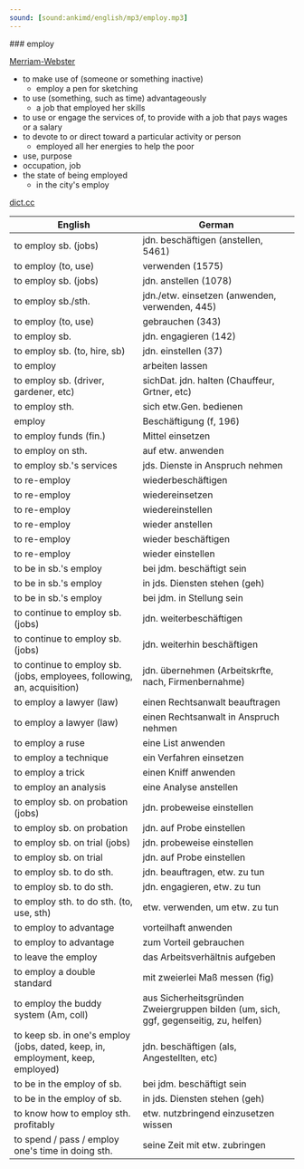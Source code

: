 ```yaml
---
sound: [sound:ankimd/english/mp3/employ.mp3]
---
```


\### employ

[Merriam-Webster](https://www.merriam-webster.com/dictionary/employ)

- to make use of (someone or something inactive)
    - employ a pen for sketching
- to use (something, such as time) advantageously
    - a job that employed her skills
- to use or engage the services of, to provide with a job that pays wages or a salary
- to devote to or direct toward a particular activity or person
    - employed all her energies to help the poor
- use, purpose
- occupation, job
- the state of being employed
    - in the city's employ

[dict.cc](https://www.dict.cc/employ)

| English        | German       |
| -------------- | ------------ |
| to employ sb. (jobs) | jdn. beschäftigen (anstellen, 5461) |
| to employ (to, use) | verwenden (1575) |
| to employ sb. (jobs) | jdn. anstellen (1078) |
| to employ sb./sth. | jdn./etw. einsetzen (anwenden, verwenden, 445) |
| to employ (to, use) | gebrauchen (343) |
| to employ sb. | jdn. engagieren (142) |
| to employ sb. (to, hire, sb) | jdn. einstellen (37) |
| to employ | arbeiten lassen |
| to employ sb. (driver, gardener, etc) | sichDat. jdn. halten (Chauffeur, Grtner, etc) |
| to employ sth. | sich etw.Gen. bedienen |
| employ | Beschäftigung (f, 196) |
| to employ funds (fin.) | Mittel einsetzen |
| to employ on sth. | auf etw. anwenden |
| to employ sb.'s services | jds. Dienste in Anspruch nehmen |
| to re-employ | wiederbeschäftigen |
| to re-employ | wiedereinsetzen |
| to re-employ | wiedereinstellen |
| to re-employ | wieder anstellen |
| to re-employ | wieder beschäftigen |
| to re-employ | wieder einstellen |
| to be in sb.'s employ | bei jdm. beschäftigt sein |
| to be in sb.'s employ | in jds. Diensten stehen (geh) |
| to be in sb.'s employ | bei jdm. in Stellung sein |
| to continue to employ sb. (jobs) | jdn. weiterbeschäftigen |
| to continue to employ sb. (jobs) | jdn. weiterhin beschäftigen |
| to continue to employ sb. (jobs, employees, following, an, acquisition) | jdn. übernehmen (Arbeitskrfte, nach, Firmenbernahme) |
| to employ a lawyer (law) | einen Rechtsanwalt beauftragen |
| to employ a lawyer (law) | einen Rechtsanwalt in Anspruch nehmen |
| to employ a ruse | eine List anwenden |
| to employ a technique | ein Verfahren einsetzen |
| to employ a trick | einen Kniff anwenden |
| to employ an analysis | eine Analyse anstellen |
| to employ sb. on probation (jobs) | jdn. probeweise einstellen |
| to employ sb. on probation | jdn. auf Probe einstellen |
| to employ sb. on trial (jobs) | jdn. probeweise einstellen |
| to employ sb. on trial | jdn. auf Probe einstellen |
| to employ sb. to do sth. | jdn. beauftragen, etw. zu tun |
| to employ sb. to do sth. | jdn. engagieren, etw. zu tun |
| to employ sth. to do sth. (to, use, sth) | etw. verwenden, um etw. zu tun |
| to employ to advantage | vorteilhaft anwenden |
| to employ to advantage | zum Vorteil gebrauchen |
| to leave the employ | das Arbeitsverhältnis aufgeben |
| to employ a double standard | mit zweierlei Maß messen (fig) |
| to employ the buddy system (Am, coll) | aus Sicherheitsgründen Zweiergruppen bilden (um, sich, ggf, gegenseitig, zu, helfen) |
| to keep sb. in one's employ (jobs, dated, keep, in, employment, keep, employed) | jdn. beschäftigen (als, Angestellten, etc) |
| to be in the employ of sb. | bei jdm. beschäftigt sein |
| to be in the employ of sb. | in jds. Diensten stehen (geh) |
| to know how to employ sth. profitably | etw. nutzbringend einzusetzen wissen |
| to spend / pass / employ one's time in doing sth. | seine Zeit mit etw. zubringen |
